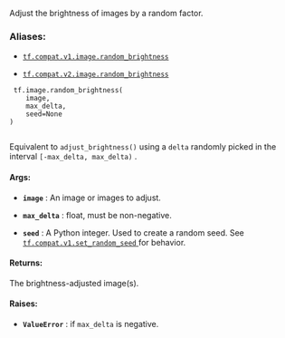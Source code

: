 Adjust the brightness of images by a random factor.



### Aliases:

- [ `tf.compat.v1.image.random_brightness` ](/api_docs/python/tf/image/random_brightness)

- [ `tf.compat.v2.image.random_brightness` ](/api_docs/python/tf/image/random_brightness)



```
 tf.image.random_brightness(
    image,
    max_delta,
    seed=None
)
 
```

Equivalent to  `adjust_brightness()`  using a  `delta`  randomly picked in the
interval  `[-max_delta, max_delta)` .



#### Args:

- **`image`** : An image or images to adjust.

- **`max_delta`** : float, must be non-negative.

- **`seed`** : A Python integer. Used to create a random seed. See
[ `tf.compat.v1.set_random_seed` ](https://tensorflow.google.cn/api_docs/python/tf/compat/v1/set_random_seed) for behavior.



#### Returns:
The brightness-adjusted image(s).



#### Raises:

- **`ValueError`** : if  `max_delta`  is negative.

